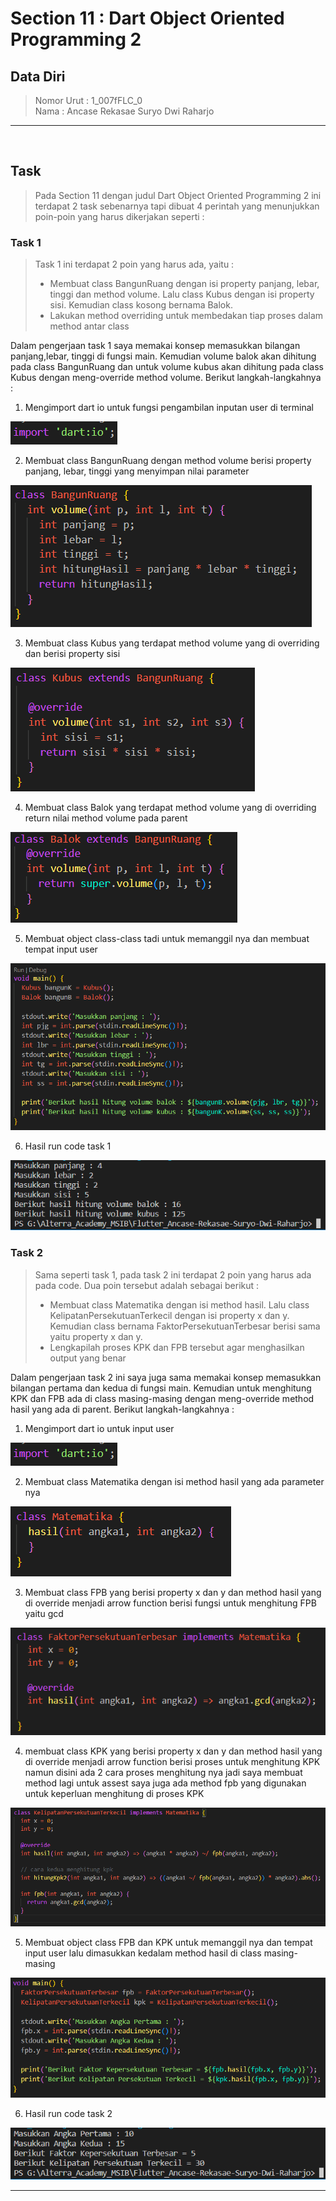 # Section 11 : Dart Object Oriented Programming 2

## Data Diri

> Nomor Urut  : 1_007fFLC_0 <br>
Nama        : Ancase Rekasae Suryo Dwi Raharjo

--- 

<br>

## Task

> Pada Section 11 dengan judul Dart Object Oriented Programming 2 ini terdapat 2 task sebenarnya tapi dibuat 4 perintah yang menunjukkan poin-poin yang harus dikerjakan seperti :

### **Task 1**

>Task 1 ini terdapat 2 poin yang harus ada, yaitu :
>- Membuat class BangunRuang dengan isi property panjang, lebar, tinggi dan method volume. Lalu class Kubus dengan isi property sisi. Kemudian class kosong bernama Balok.
>- Lakukan method overriding untuk membedakan tiap proses dalam method antar class

Dalam pengerjaan task 1 saya memakai konsep memasukkan bilangan panjang,lebar, tinggi di fungsi main. Kemudian volume balok akan dihitung pada class BangunRuang dan untuk volume kubus akan dihitung pada class Kubus dengan meng-override method volume. Berikut langkah-langkahnya :

1. Mengimport dart io untuk fungsi pengambilan inputan user di terminal

![Screenshot import dart:io](../Screenshots/Screenshot_importIO.png)

2. Membuat class BangunRuang dengan method volume berisi property panjang, lebar, tinggi yang menyimpan nilai parameter

![Screenshot fungsi BangunRuang](../Screenshots/Screenshot_fungsiBangunRuang.png)

3. Membuat class Kubus yang terdapat method volume yang di overriding dan berisi property sisi

![Screenshot fungsi Kubus](../Screenshots/Screenshot_fungsiKubus.png)

4. Membuat class Balok yang terdapat method volume yang di overriding return nilai method volume pada parent

![Screenshot fungsi Balok](../Screenshots/Screenshot_fungsiBalok.png)

5. Membuat object class-class tadi untuk memanggil nya dan membuat tempat input user

![Screenshot fungsi main](../Screenshots/Screenshot_fungsiMainTask1.png)

6. Hasil run code task 1

![Screenshot hasil run task 1](../Screenshots/Screenshot_hasilTask1.png)

### **Task 2**

>Sama seperti task 1, pada task 2 ini terdapat 2 poin yang harus ada pada code. Dua poin tersebut adalah sebagai berikut :
>- Membuat class Matematika dengan isi method hasil. Lalu class KelipatanPersekutuanTerkecil dengan isi property x dan y. Kemudian class bernama FaktorPersekutuanTerbesar berisi sama yaitu property x dan y.
>- Lengkapilah proses KPK dan FPB tersebut agar menghasilkan output yang benar

Dalam pengerjaan task 2 ini saya juga sama memakai konsep memasukkan bilangan pertama dan kedua di fungsi main. Kemudian untuk menghitung KPK dan FPB ada di class masing-masing dengan meng-override method hasil yang ada di parent. Berikut langkah-langkahnya :

1. Mengimport dart io untuk input user

![Screenshot import dart:io](../Screenshots/Screenshot_importIO.png)

2. Membuat class Matematika dengan isi method hasil yang ada parameter nya

![Screenshot class matematika](../Screenshots/Screenshot_fungsiMatematika.png)

3. Membuat class FPB yang berisi property x dan y dan method hasil yang di override menjadi arrow function berisi fungsi untuk menghitung FPB yaitu gcd

![Screenshot class FaktorPersekutuanTerbesar](../Screenshots/Screenshot_fungsiFPB.png)

4. membuat class KPK yang berisi property x dan y dan method hasil yang di override menjadi arrow function berisi proses untuk menghitung KPK namun disini ada 2 cara proses menghitung nya jadi saya membuat method lagi untuk assest saya juga ada method fpb yang digunakan untuk keperluan menghitung di proses KPK

![Screenshot class KelipatanPersekutuanTerkecil](../Screenshots/Screenshot_fungsiKPK.png)

5. Membuat object class FPB dan KPK untuk memanggil nya dan tempat input user lalu dimasukkan kedalam method hasil di class masing-masing

![Screenshot fungsi main](../Screenshots/Screenshot_fungsiMainTask2.png)

6. Hasil run code task 2

![Screenshot hasil run task 2](../Screenshots/Screenshot_hasilTask2.png)

---

